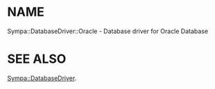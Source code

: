 # NAME

Sympa::DatabaseDriver::Oracle - Database driver for Oracle Database

# SEE ALSO

[Sympa::DatabaseDriver](./Sympa-DatabaseDriver.3.md).
